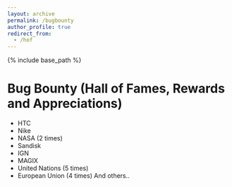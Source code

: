 ```yaml
---
layout: archive
permalink: /bugbounty
author_profile: true
redirect_from:
  - /hof
---
```


{% include base_path %}
# Bug Bounty (Hall of Fames, Rewards and Appreciations)

* HTC
* Nike
* NASA (2 times)
* Sandisk
* IGN
* MAGIX
* United Nations (5 times)
* European Union (4 times)
And others.. 
